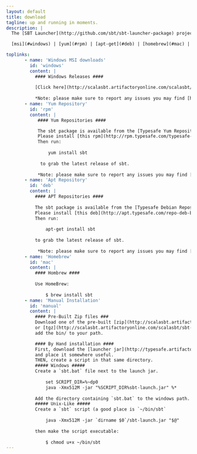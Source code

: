 ```yaml
---
layout: default
title: download
tagline: up and running in moments.
description: |
  The [SBT Launcher](http://github.com/sbt/sbt-launcher-package) project contains a set of native packages for use in your operating system.

  [msi](#windows) | [yum](#rpm) | [apt-get](#deb) | [homebrew](#mac) | [by hand](#manual)

toplinks:
       - name: 'Windows MSI downloads'
         id: 'windows'
         content: |
           #### Windows Releases ####
           
           [Click here](http://scalasbt.artifactoryonline.com/scalasbt/sbt-native-packages/org/scala-sbt/sbt-launcher/0.11.3/sbt.msi) for the latest windows MSI.
           
           *Note: please make sure to report any issues you may find [here](https://github.com/sbt/sbt-launcher-package/issues).*
       - name: 'Yum Repository'
         id: 'rpm'
         content: |
            #### Yum Repositories ####

            The sbt package is available from the [Typesafe Yum Repository](http://rpm.typesafe.com).
            Please install [this rpm](http://rpm.typesafe.com/typesafe-repo-2.0.0-1.noarch.rpm) to add the typesafe yum repository to your list of approved sources. 
            Then run:
            
                yum install sbt
             
             to grab the latest release of sbt.
            
            *Note: please make sure to report any issues you may find [here](https://github.com/sbt/sbt-launcher-package/issues).*"
       - name: 'Apt Repository'
         id: 'deb'
         content: |
           #### APT Repositories ####
           
           The sbt package is available from the [Typesafe Debian Repository](http://apt.typesafe.com).
           Please install [this deb](http://apt.typesafe.com/repo-deb-build-0002.deb) to enable the typesafe repository.
           Then run:
           
               apt-get install sbt
           
           to grab the latest release of sbt.
            
            *Note: please make sure to report any issues you may find [here](https://github.com/sbt/sbt-launcher-package/issues).*"
       - name: 'Homebrew'
         id: 'mac'
         content: |
           #### Hombrew ####
           
           Use HomeBrew:
           
               $ brew install sbt
       - name: 'Manual Installation'
         id: 'manual'
         content: |
           #### Pre-Built Zip files ###
           Download one of the pre-built [zip](http://scalasbt.artifactoryonline.com/scalasbt/sbt-native-packages/org/scala-sbt/sbt-launcher/0.11.3/sbt.zip)
           or [tgz](http://scalasbt.artifactoryonline.com/scalasbt/sbt-native-packages/org/scala-sbt/sbt-launcher/0.11.3/sbt.tgz) and
           add the bin/ to your path.

           #### By Hand installation ####
           First, download the [launcher jar](http://typesafe.artifactoryonline.com/typesafe/ivy-releases/org.scala-sbt/sbt-launch/0.11.3-2/sbt-launch.jar) 
           and place it somewhere useful.
           THEN, create a script in that same directory.
           ##### Windows #####
           Create a `sbt.bat` file next to the launch jar.
           
               set SCRIPT_DIR=%~dp0
               java -Xmx512M -jar "%SCRIPT_DIR%sbt-launch.jar" %*
           
           Add the directory containing `sbt.bat` to the windows path.
           ##### Unix-Like #####
           Create a `sbt` script (a good place is `~/bin/sbt`
           
               java -Xmx512M -jar `dirname $0`/sbt-launch.jar "$@"
           
           then make the script executable:
           
               $ chmod u+x ~/bin/sbt
---
```


<!-- This page has no content. -->

